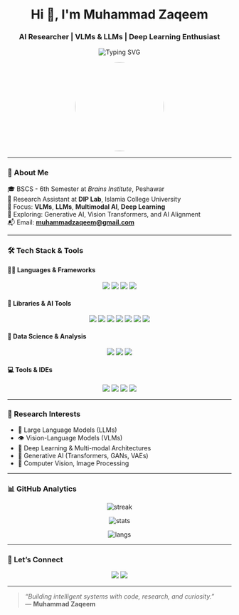 <h1 align="center">Hi 👋, I'm Muhammad Zaqeem</h1>
<h3 align="center">AI Researcher | VLMs & LLMs | Deep Learning Enthusiast</h3>

<p align="center">
  <img src="https://readme-typing-svg.herokuapp.com?font=Fira+Code&weight=500&size=22&pause=1000&color=2FF7FC&center=true&vCenter=true&width=550&lines=AI+Researcher+%7C+LLMs+%26+VLMs+Expert;Passionate+about+Multi-Modal+AI;Deep+Learning+%7C+Vision+Language+Models" alt="Typing SVG" />
</p>

<p align="center">
  <img src="https://github.com/zaqeem/zaqeem/blob/main/photo.gif?raw=true" width="200px" style="border-radius: 50%;" />
</p>


---

### 🚀 About Me

🎓 BSCS - 6th Semester at *Brains Institute*, Peshawar  
🔬 Research Assistant at **DIP Lab**, Islamia College University  
📌 Focus: **VLMs**, **LLMs**, **Multimodal AI**, **Deep Learning**  
🌱 Exploring: Generative AI, Vision Transformers, and AI Alignment  
📬 Email: **[muhammadzaqeem@gmail.com](mailto:muhammadzaqeem@gmail.com)**

---

### 🛠️ Tech Stack & Tools

#### 👨‍💻 Languages & Frameworks
<p align="center">
  <img src="https://img.shields.io/badge/Python-3776AB?style=for-the-badge&logo=python&logoColor=white" />
  <img src="https://img.shields.io/badge/C++-00599C?style=for-the-badge&logo=cplusplus&logoColor=white" />
  <img src="https://img.shields.io/badge/Java-ED8B00?style=for-the-badge&logo=java&logoColor=white" />
  <img src="https://img.shields.io/badge/JavaScript-F7DF1E?style=for-the-badge&logo=javascript&logoColor=black" />
</p>

#### 🔬 Libraries & AI Tools
<p align="center">
  <img src="https://img.shields.io/badge/Machine%20Learning-009688?style=for-the-badge&logo=scikitlearn&logoColor=white"/>
  <img src="https://img.shields.io/badge/Deep%20Learning-FF5722?style=for-the-badge&logo=keras&logoColor=white"/>
  <img src="https://img.shields.io/badge/TensorFlow-FF6F00?style=for-the-badge&logo=tensorflow&logoColor=white" />
  <img src="https://img.shields.io/badge/PyTorch-EE4C2C?style=for-the-badge&logo=pytorch&logoColor=white" />
  <img src="https://img.shields.io/badge/OpenCV-5C3EE8?style=for-the-badge&logo=opencv&logoColor=white" />
  <img src="https://img.shields.io/badge/Streamlit-FF4B4B?style=for-the-badge&logo=streamlit&logoColor=white" />
  <img src="https://img.shields.io/badge/Flask-000000?style=for-the-badge&logo=flask&logoColor=white" />
</p>

#### 🧠 Data Science & Analysis
<p align="center">
  <img src="https://img.shields.io/badge/Pandas-150458?style=for-the-badge&logo=pandas&logoColor=white" />
  <img src="https://img.shields.io/badge/NumPy-013243?style=for-the-badge&logo=numpy&logoColor=white" />
  <img src="https://img.shields.io/badge/Matplotlib-3776AB?style=for-the-badge&logo=matplotlib&logoColor=white" />
</p>

#### 💻 Tools & IDEs
<p align="center">
  <img src="https://img.shields.io/badge/Jupyter-F37626?style=for-the-badge&logo=jupyter&logoColor=white" />
  <img src="https://img.shields.io/badge/Colab-F9AB00?style=for-the-badge&logo=googlecolab&logoColor=white" />
  <img src="https://img.shields.io/badge/VS Code-007ACC?style=for-the-badge&logo=visualstudiocode&logoColor=white" />
  <img src="https://img.shields.io/badge/Git-F05032?style=for-the-badge&logo=git&logoColor=white" />
</p>

---

### 🧠 Research Interests

- 🤖 Large Language Models (LLMs)  
- 👁️ Vision-Language Models (VLMs)  
- 🧠 Deep Learning & Multi-modal Architectures  
- 🧬 Generative AI (Transformers, GANs, VAEs)  
- 🧪 Computer Vision, Image Processing  

---

### 📊 GitHub Analytics

<p align="center">
  <img src="https://github-readme-streak-stats.herokuapp.com/?user=zaqeem&theme=radical" alt="streak"/>
</p>

<p align="center">
  <img src="https://github-readme-stats.vercel.app/api?username=zaqeem&show_icons=true&theme=tokyonight" alt="stats"/>
</p>

<p align="center">
  <img src="https://github-readme-stats.vercel.app/api/top-langs/?username=zaqeem&layout=compact&theme=gruvbox" alt="langs"/>
</p>

---

### 🔗 Let’s Connect

<p align="center">
  <a href="mailto:muhammadzaqeem@gmail.com"><img src="https://img.shields.io/badge/Gmail-D14836?style=for-the-badge&logo=gmail&logoColor=white"/></a>
  <a href="https://github.com/zaqeem"><img src="https://img.shields.io/badge/GitHub-181717?style=for-the-badge&logo=github&logoColor=white"/></a>
</p>

---

> *“Building intelligent systems with code, research, and curiosity.”*  
> — **Muhammad Zaqeem**
